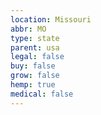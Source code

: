 ```yaml
---
location: Missouri
abbr: MO
type: state
parent: usa
legal: false
buy: false
grow: false
hemp: true
medical: false
---
```

